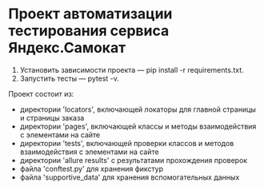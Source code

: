 # Проект автоматизации тестирования сервиса Яндекс.Самокат

1. Установить зависимости проекта — pip install -r requirements.txt.
2. Запустить тесты — pytest -v.

Проект состоит из:
- директории 'locators', включающей локаторы для главной страницы и страницы заказа
- директории 'pages', включающей классы и методы взаимодействия с элементами на сайте
- директории 'tests', включающей проверки классов и методов взаимодействия с элементами на сайте
- директории 'allure results' с результатами прохождения проверок
- файла 'conftest.py' для хранения фикстур
- файла 'supportive_data' для хранения вспомогательных данных

